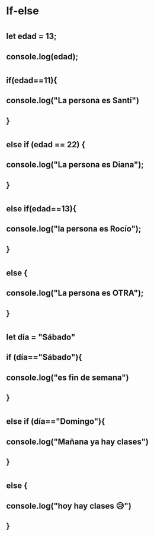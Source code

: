 # If-else
#
## let edad = 13;
## console.log(edad);
#
## if(edad==11){
##   console.log("La persona es Santi")
## }
#
## else if (edad == 22) {
## console.log("La persona es Diana");
## }
#
## else if(edad==13){
  ##  console.log("la persona es Rocío");
## }
#
## else {
 ## console.log("La persona es OTRA");
## }
#
## let día = "Sábado"
## if (día=="Sábado"){
##    console.log("es fin de semana")
## }
#
## else if (día=="Domingo"){
##    console.log("Mañana ya hay clases")
## }
#
## else {
##    console.log("hoy hay clases 😥")
## }
